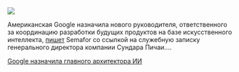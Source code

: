 <!--2025-06-12 13:54:31-->
<div class="yb">
  <div class="rss habr"><img src="https://habrastorage.org/webt/ev/b4/rq/evb4rq7vg4rjy0ytf4erbibsnfg.jpeg" /><p>Американская Google назначила нового руководителя, ответственного за координацию разработки будущих продуктов на базе искусственного интеллекта, <a href="https://www.semafor.com/article/06/11/2025/google-names-new-chief-ai-architect-to-advance-developments" rel="noopener noreferrer nofollow">пишет</a> Semafor со ссылкой на служебную записку генерального директора компании Сундара Пичаи.... <p class="titl"><a href="https://habr.com/ru/news/917984/?utm_source=habrahabr&utm_medium=rss&utm_campaign=917984">Google назначила главного архитектора ИИ</a></p></div>
</div>

